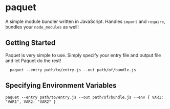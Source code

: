 # paquet

A simple module bundler written in JavaScript. Handles `import` and `require`, bundles your `node_modules` as well!

## Getting Started
Paquet is very simple to use. Simply specify your entry file and output file and let Paquet do the rest!
```
  paquet --entry path/to/entry.js --out path/of/bundle.js
```

## Specifying Environment Variables
```
paquet --entry path/to/entry.js --out path/of/bundle.js --env { VAR1: "VAR1", VAR2: "VAR2" }
```
